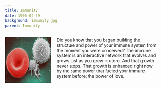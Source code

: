 ```yaml
---
title: Immunity
date: 1905-04-29
background: immunity.jpg
parent: Immunity
---
```

<img src="/images/Red_White_Blood_cells.png" style="float: left; margin-right: 20px;" width="150" height="150" />

Did you know that you began building the structure and power of your immune system from the moment you were conceived? The immune system is an interactive network that evolves and grows just as you grew in utero. And that growth never stops. That growth is enhanced right now by the same power that fueled your immune system before: the power of love.
